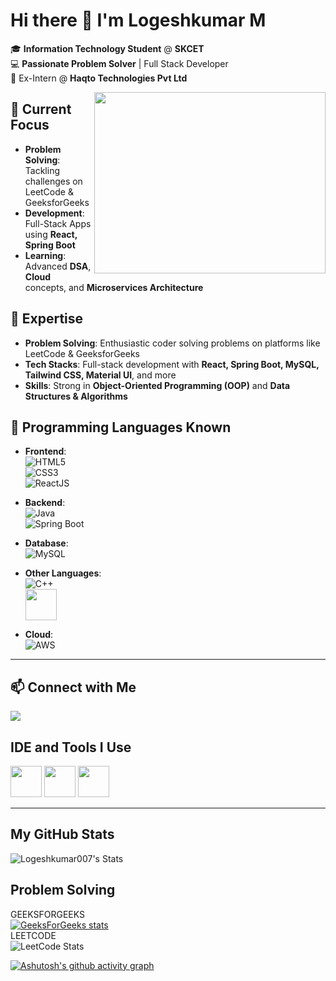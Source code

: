 # Hi there 👋 I'm **Logeshkumar M**  
🎓 **Information Technology Student** @ **SKCET**  
💻 **Passionate Problem Solver** | Full Stack Developer  
🌟 Ex-Intern @ **Haqto Technologies Pvt Ltd**

<img align="right" width="370" height="290" src="https://i.pinimg.com/originals/47/f0/34/47f0342cec72b800463bf003eac1257e.gif">

## 🔭 Current Focus  
- **Problem Solving**: Tackling challenges on LeetCode & GeeksforGeeks  
- **Development**: Full-Stack Apps using **React, Spring Boot**  
- **Learning**: Advanced **DSA**, **Cloud** concepts, and **Microservices Architecture**

## 🌱 Expertise  
- **Problem Solving**: Enthusiastic coder solving problems on platforms like LeetCode & GeeksforGeeks  
- **Tech Stacks**: Full-stack development with **React, Spring Boot, MySQL, Tailwind CSS, Material UI**, and more  
- **Skills**: Strong in **Object-Oriented Programming (OOP)** and **Data Structures & Algorithms**  

## 🚀 Programming Languages Known  
- **Frontend**:  
  ![HTML5](https://img.icons8.com/color/48/html-5.png)  
  ![CSS3](https://img.icons8.com/color/48/css3.png)  
  ![ReactJS](https://img.icons8.com/color/48/react-native.png)

- **Backend**:  
  ![Java](https://img.icons8.com/color/48/java-coffee-cup-logo.png)  
  ![Spring Boot](https://img.icons8.com/color/48/spring-logo.png)  

- **Database**:  
  ![MySQL](https://img.icons8.com/color/48/mysql-logo.png)  

- **Other Languages**:  
  ![C++](https://img.icons8.com/color/48/c-plus-plus-logo.png)
  <br/>
  <img src="https://img.icons8.com/?size=100&id=13679&format=png&color=000000" width="50" height="50" />

  
- **Cloud**:  
  ![AWS](https://img.icons8.com/color/48/amazon-web-services.png)  

---

## 📫 Connect with Me  
[<img src="https://img.shields.io/badge/LinkedIn-0077B5?style=for-the-badge&logo=linkedin&logoColor=white" />](https://www.linkedin.com/in/logeshkumar-m-1211181b5/)  



## IDE and Tools I Use  
<img height="50" width="50" src="https://img.icons8.com/color/48/000000/visual-studio-code-2019.png"/>  
<img height="50" width="50" src="https://img.icons8.com/color/48/000000/git.png"/>  
<img height="50" src="https://img.icons8.com/?size=100&id=61466&format=png&color=000000"/>  

---


## My GitHub Stats  
![Logeshkumar007's Stats](https://github-readme-stats.vercel.app/api?username=Logeshkumar007&theme=dark&show_icons=true&hide_border=false&count_private=true)

## Problem Solving  
GEEKSFORGEEKS
<br/>
[![GeeksForGeeks stats](https://gfgstatscard.vercel.app/logeshkumar10)](https://www.geeksforgeeks.org/user/logeshkumar10/)
<br/>
LEETCODE
<br/>
![LeetCode Stats](https://leetcard.jacoblin.cool/logesh07cbe?theme=dark&font=Abel)

[![Ashutosh's github activity graph](https://github-readme-activity-graph.vercel.app/graph?username=Logeshkumar007&theme=dracula)](https://github.com/Logeshkumar007/github-readme-activity-graph)

